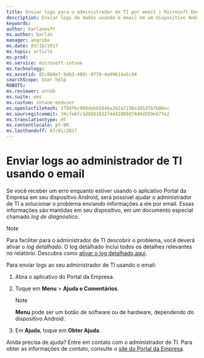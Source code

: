 ```yaml
---
title: Enviar logs para o administrador de TI por email | Microsoft Docs
description: Enviar logs de dados usando o email em um dispositivo Android
keywords: 
author: barlanmsft
ms.author: barlan
manager: angrobe
ms.date: 03/16/2017
ms.topic: article
ms.prod: 
ms.service: microsoft-intune
ms.technology: 
ms.assetid: 85c868e7-8d63-480c-9770-4e99614a5c94
searchScope: User help
ROBOTS: 
ms.reviewer: arnab
ms.suite: ems
ms.custom: intune-enduser
ms.openlocfilehash: 3794f6c908dabb1946a262a7238a38537b7b06ec
ms.sourcegitcommit: 34cfebfc1d8b81032f4d41869d74dda559e677e2
ms.translationtype: HT
ms.contentlocale: pt-BR
ms.lasthandoff: 07/01/2017
---
```

# <a name="send-logs-to-your-it-admin-using-email"></a>Enviar logs ao administrador de TI usando o email

Se você receber um erro enquanto estiver usando o aplicativo Portal da Empresa em seu dispositivo Android, será possível ajudar o administrador de TI a solucionar o problema enviando informações a ele por email. Essas informações são mantidas em seu dispositivo, em um documento especial chamado _log de diagnóstico_.

> [!Note]
> Para facilitar para o administrador de TI descobrir o problema, você deverá ativar o _log detalhado_. O log detalhado inclui todos os detalhes relevantes no relatório. Descubra como [ativar o log detalhado aqui](use-verbose-logging-to-help-your-it-administrator-fix-device-issues-android.md).

Para enviar logs ao seu administrador de TI usando o email:

1.  Abra o aplicativo do Portal da Empresa.

2.  Toque em **Menu** >  **Ajuda e Comentários**.

    > [!NOTE]
    > **Menu** pode ser um botão de software ou de hardware, dependendo do dispositivo Android.

3.  Em **Ajuda**, toque em **Obter Ajuda**.

Ainda precisa de ajuda? Entre em contato com o administrador de TI. Para obter as informações de contato, consulte o [site do Portal da Empresa](http://portal.manage.microsoft.com).
